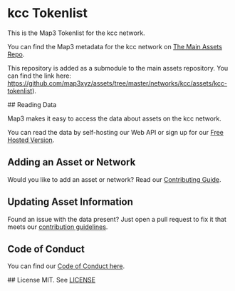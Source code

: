 
# kcc Tokenlist

This is the Map3 Tokenlist for the kcc network.

You can find the Map3 metadata for the kcc network on [The Main Assets Repo](https://github.com/map3xyz/assets/tree/master/networks/kcc).

This repository is added as a submodule to the main assets repository. You can find the link here: https://github.com/map3xyz/assets/tree/master/networks/kcc/assets/kcc-tokenlist).

## Reading Data

Map3 makes it easy to access the data about assets on the kcc network. 

You can read the data by self-hosting our Web API or sign up for our [Free Hosted Version](https://map3.xyz).

## Adding an Asset or Network 

Would you like to add an asset or network? Read our [Contributing Guide](https://github.com/map3xyz/assets/tree/master/docs/CONTRIBUTING.md).

## Updating Asset Information

Found an issue with the data present? Just open a pull request to fix it that meets our [contribution guidelines](https://github.com/map3xyz/assets/tree/master/docs/CONTRIBUTING.md).

## Code of Conduct
You can find our [Code of Conduct here](https://github.com/map3xyz/assets/tree/master/docs/CODE_OF_CONDUCT.md).

## License
MIT. See [LICENSE](LICENSE)
